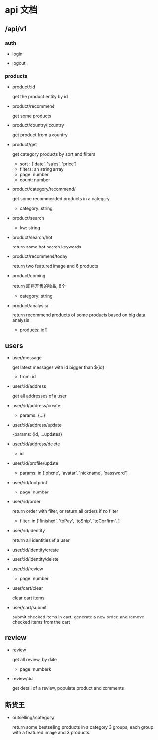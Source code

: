 # api 文档

## /api/v1

### auth

- login

- logout


### products

- product/:id

  get the product entity by id

- product/recommend

  get some products

- product/country/:country

  get product from a country

- product/get

  get category products by sort and filters

  - sort : ['date', 'sales', 'price']
  - filters: an string array
  - page: number
  - count: number

- product/category/recommend/

  get some recommended products in a category

  - category: string

- product/search

  - kw: string

- product/search/hot

  return some hot search keywords

- product/recommend/today

  return two featured image and 6 products

- product/coming

  return 即将开售的物品, 8个
  - category: string

- product/analysis/

  return recommend products of some products
  based on big data analysis
  - products: id[]


## users

- user/message

  get latest messages with id bigger than ${id}
  - from: id

- user/:id/address

  get all addresses of a user

- user/:id/address/create

  - params: {...}

- user/:id/address/update

  -params: {id, ...updates}

- user/:id/address/delete

  - id

- user/:id/profile/update

  - params: in ['phone', 'avatar', 'nickname',
    'password']

- user/:id/footprint

  - page: number

- user/:id/order

  return order with filter, or return all orders
  if no filter
  - filter: in ['finished', 'toPay', 'toShip',
  'toConfirm', ]

- user/:id/identity

  return all identities of a user

- user/:id/identity/create

- user/:id/identity/delete

- user/:id/review

  - page: number

- user/cart/clear

  clear cart items

- user/cart/submit

  submit checked items in cart, generate a new
  order, and remove checked items from the cart

## review

- review

  get all review, by date
  - page: numberk

- review/:id

  get detail of a review, populate product and comments


## 断货王

- outselling/:category/

  return some bestselling products in a category
  3 groups, each group with a featured image
  and 3 products.


